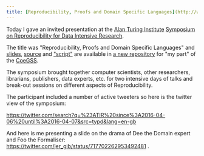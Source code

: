```yaml
---
title: [Reproducibility, Proofs and Domain Specific Languages](http://www.cse.chalmers.se/~patrikj/talks/Jansson_Reproducibility_DSL.pdf)
---
```


Today I gave an invited presentation at the
[Alan Turing Institute](https://turing.ac.uk/)
[Symposium on Reproducibility for Data Intensive Research](http://www.bodleian.ox.ac.uk/whats-on/upcoming-events/2016/april/reproducibility-symposium).


The title was "Reproducibility, Proofs and Domain Specific Languages"
and
[slides](http://www.cse.chalmers.se/~patrikj/talks/Jansson_Reproducibility_DSL.pdf),
[source](Jansson_Reproducibility_DSL.md) and
["script"](Jansson_Reproducibility_DSL_script.md) are available in
[a new repository](https://github.com/patrikja/CoeGSS) for "my part"
of the [CoeGSS](http://coegss.eu/).

The symposium brought together computer scientists, other researchers,
librarians, publishers, data experts, etc. for two intensive days of
talks and break-out sessions on different aspects of Reproducibility.

The participant included a number of active tweeters so here is the twitter view of the symposium:

https://twitter.com/search?q=%23ATIR%20since%3A2016-04-06%20until%3A2016-04-07&src=typd&lang=en-gb

And here is me presenting a slide on the drama of Dee the Domain
expert and Foo the Formaliser:
https://twitter.com/jer_gib/status/717702262953492481 .
